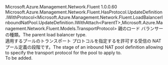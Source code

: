 <Type Name="IWithProtocol&lt;ParentT&gt;" FullName="Microsoft.Azure.Management.Network.Fluent.LoadBalancerInboundNatPool.UpdateDefinition.IWithProtocol&lt;ParentT&gt;">
  <TypeSignature Language="C#" Value="public interface IWithProtocol&lt;ParentT&gt; : Microsoft.Azure.Management.Network.Fluent.HasProtocol.UpdateDefinition.IWithProtocol&lt;Microsoft.Azure.Management.Network.Fluent.LoadBalancerInboundNatPool.UpdateDefinition.IWithAttach&lt;ParentT&gt;,Microsoft.Azure.Management.Network.Fluent.Models.TransportProtocol&gt;" />
  <TypeSignature Language="ILAsm" Value=".class public interface auto ansi abstract IWithProtocol`1&lt;ParentT&gt; implements class Microsoft.Azure.Management.Network.Fluent.HasProtocol.UpdateDefinition.IWithProtocol`2&lt;class Microsoft.Azure.Management.Network.Fluent.LoadBalancerInboundNatPool.UpdateDefinition.IWithAttach`1&lt;!ParentT&gt;, class Microsoft.Azure.Management.Network.Fluent.Models.TransportProtocol&gt;" />
  <TypeSignature Language="DocId" Value="T:Microsoft.Azure.Management.Network.Fluent.LoadBalancerInboundNatPool.UpdateDefinition.IWithProtocol`1" />
  <TypeSignature Language="VB.NET" Value="Public Interface IWithProtocol(Of ParentT)&#xA;Implements IWithProtocol(Of IWithAttach(Of ParentT), TransportProtocol)" />
  <TypeSignature Language="F#" Value="type IWithProtocol&lt;'ParentT&gt; = interface&#xA;    interface IWithProtocol&lt;IWithAttach&lt;'ParentT&gt;, TransportProtocol&gt;" />
  <AssemblyInfo>
    <AssemblyName>Microsoft.Azure.Management.Network.Fluent</AssemblyName>
    <AssemblyVersion>1.0.0.60</AssemblyVersion>
  </AssemblyInfo>
  <TypeParameters>
    <TypeParameter Name="ParentT" />
  </TypeParameters>
  <Interfaces>
    <Interface>
      <InterfaceName>Microsoft.Azure.Management.Network.Fluent.HasProtocol.UpdateDefinition.IWithProtocol&lt;Microsoft.Azure.Management.Network.Fluent.LoadBalancerInboundNatPool.UpdateDefinition.IWithAttach&lt;ParentT&gt;,Microsoft.Azure.Management.Network.Fluent.Models.TransportProtocol&gt;</InterfaceName>
    </Interface>
  </Interfaces>
  <Docs>
    <typeparam name="ParentT"><span data-ttu-id="0b530-101">親のロード バランサーの種類。</span><span class="sxs-lookup"><span data-stu-id="0b530-101">The parent load balancer type.</span></span></typeparam>
    <summary>
            <span data-ttu-id="0b530-102">適用するプールのトランスポート プロトコルを指定するを許可する受信の NAT プール定義の段階です。</span><span class="sxs-lookup"><span data-stu-id="0b530-102">The stage of an inbound NAT pool definition allowing to specify the transport protocol for the pool to apply to.</span></span>
            </summary>
    <remarks>To be added.</remarks>
  </Docs>
  <Members />
</Type>